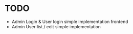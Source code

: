 # TODO

-   Admin Login & User login simple implementation frontend
-   Admin User list / edit simple implementation
